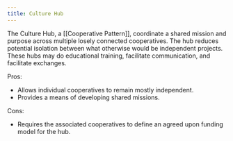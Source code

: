 ```yaml
---
title: Culture Hub
---
```


The Culture Hub, a [[Cooperative Pattern]], coordinate a shared mission and
purpose across multiple losely connected cooperatives.  The hub reduces
potential isolation between what otherwise would be independent projects.
These hubs may do educational training, facilitate communication, and
facilitate exchanges.

Pros:
- Allows individual cooperatives to remain mostly independent.
- Provides a means of developing shared missions.

Cons:
- Requires the associated cooperatives to define an agreed upon funding model
  for the hub.
